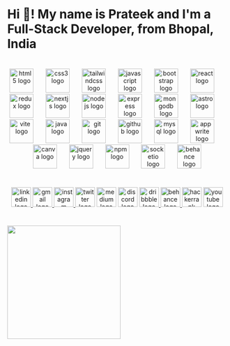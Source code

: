 <h1 align="left">Hi 👋! My name is Prateek and I'm a Full-Stack Developer, from Bhopal, India</h1>

###

<br clear="both">

<div align="center">
  <img src="https://cdn.simpleicons.org/html5/E34F26" height="55" alt="html5 logo"  />
  <img width="20" />
  <img src="https://cdn.simpleicons.org/css3/1572B6" height="55" alt="css3 logo"  />
  <img width="20" />
  <img src="https://skillicons.dev/icons?i=tailwind" height="55" alt="tailwindcss logo"  />
  <img width="20" />
  <img src="https://img.shields.io/badge/JavaScript-F7DF1E?logo=javascript&logoColor=black&style=for-the-badge" height="55" alt="javascript logo"  />
  <img width="20" />
  <img src="https://cdn.simpleicons.org/bootstrap/7952B3" height="55" alt="bootstrap logo"  />
  <img width="20" />
  <img src="https://skillicons.dev/icons?i=react" height="55" alt="react logo"  />
  <img width="20" />
  <img src="https://skillicons.dev/icons?i=redux" height="55" alt="redux logo"  />
  <img width="20" />
  <img src="https://cdn.jsdelivr.net/gh/devicons/devicon/icons/nextjs/nextjs-original.svg" height="55" alt="nextjs logo"  />
  <img width="20" />
  <img src="https://skillicons.dev/icons?i=nodejs" height="55" alt="nodejs logo"  />
  <img width="20" />
  <img src="https://skillicons.dev/icons?i=express" height="55" alt="express logo"  />
  <img width="20" />
  <img src="https://skillicons.dev/icons?i=mongodb" height="55" alt="mongodb logo"  />
  <img width="20" />
  <img src="https://cdn.simpleicons.org/astro/FF5D01" height="55" alt="astro logo"  />
  <img width="20" />
  <img src="https://skillicons.dev/icons?i=vite" height="55" alt="vite logo"  />
  <img width="20" />
  <img src="https://skillicons.dev/icons?i=java" height="55" alt="java logo"  />
  <img width="20" />
  <img src="https://skillicons.dev/icons?i=git" height="55" alt="git logo"  />
  <img width="20" />
  <img src="https://skillicons.dev/icons?i=github" height="55" alt="github logo"  />
  <img width="20" />
  <img src="https://skillicons.dev/icons?i=mysql" height="55" alt="mysql logo"  />
  <img width="20" />
  <img src="https://cdn.simpleicons.org/appwrite/F02E65" height="55" alt="appwrite logo"  />
  <img width="20" />
  <img src="https://cdn.simpleicons.org/canva/00C4CC" height="55" alt="canva logo"  />
  <img width="20" />
  <img src="https://cdn.simpleicons.org/jquery/0769AD" height="55" alt="jquery logo"  />
  <img width="20" />
  <img src="https://cdn.simpleicons.org/npm/CB3837" height="55" alt="npm logo"  />
  <img width="20" />
  <img src="https://cdn.jsdelivr.net/gh/devicons/devicon/icons/socketio/socketio-original.svg" height="55" alt="socketio logo"  />
  <img width="20" />
  <img src="https://cdn.jsdelivr.net/gh/devicons/devicon/icons/behance/behance-original.svg" height="55" alt="behance logo"  />
</div>

###

<br clear="both">

<div align="center">
  <a href="https://www.linkedin.com/in/prateek-singh-chouhan-654486243/" target="_blank">
    <img src="https://img.shields.io/static/v1?message=LinkedIn&logo=linkedin&label=&color=0077B5&logoColor=white&labelColor=&style=for-the-badge" height="45" alt="linkedin logo"  />
  </a>
  <a href="mailto:email@prateeksinghchouhan007.com" target="_blank">
    <img src="https://img.shields.io/static/v1?message=Gmail&logo=gmail&label=&color=D14836&logoColor=white&labelColor=&style=for-the-badge" height="45" alt="gmail logo"  />
  </a>
  <a href="https://www.instagram.com/__.prateeeeek.__/" target="_blank">
    <img src="https://img.shields.io/static/v1?message=Instagram&logo=instagram&label=&color=E4405F&logoColor=white&labelColor=&style=for-the-badge" height="45" alt="instagram logo"  />
  </a>
  <img src="https://img.shields.io/static/v1?message=Twitter&logo=twitter&label=&color=1DA1F2&logoColor=white&labelColor=&style=for-the-badge" height="45" alt="twitter logo"  />
  <img src="https://img.shields.io/static/v1?message=Medium&logo=medium&label=&color=12100E&logoColor=white&labelColor=&style=for-the-badge" height="45" alt="medium logo"  />
  <img src="https://img.shields.io/static/v1?message=Discord&logo=discord&label=&color=7289DA&logoColor=white&labelColor=&style=for-the-badge" height="45" alt="discord logo"  />
  <a href="https://dribbble.com/prateeeeek" target="_blank">
    <img src="https://img.shields.io/static/v1?message=Dribbble&logo=dribbble&label=&color=EA4C89&logoColor=white&labelColor=&style=for-the-badge" height="45" alt="dribbble logo"  />
  </a>
  <a href="https://www.behance.net/prateeksinghc1" target="_blank">
    <img src="https://img.shields.io/static/v1?message=Behance&logo=behance&label=&color=1769ff&logoColor=white&labelColor=&style=for-the-badge" height="45" alt="behance logo"  />
  </a>
  <img src="https://img.shields.io/static/v1?message=HackerRank&logo=hackerrank&label=&color=2EC866&logoColor=white&labelColor=&style=for-the-badge" height="45" alt="hackerrank logo"  />
  <img src="https://img.shields.io/static/v1?message=Youtube&logo=youtube&label=&color=FF0000&logoColor=white&labelColor=&style=for-the-badge" height="45" alt="youtube logo"  />
</div>

###

<br clear="both">

<img align="left" height="260" src="https://images.unsplash.com/photo-1483728642387-6c3bdd6c93e5?w=500&auto=format&fit=crop&q=60&ixlib=rb-4.0.3&ixid=M3wxMjA3fDB8MHxzZWFyY2h8MTB8fG1vdW50YWlufGVufDB8fDB8fHww"  />

###
